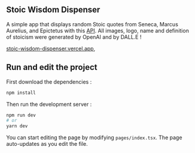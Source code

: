 ## Stoic Wisdom Dispenser

A simple app that displays random Stoic quotes from Seneca, Marcus Aurelius, and Epictetus with this [API](https://github.com/benhoneywill/stoic-quotes). All images, logo, name and definition of stoicism were generated by OpenAI and by DALL.E !

[stoic-wisdom-dispenser.vercel.app](https://stoic-wisdom-dispenser.vercel.app), 

## Run and edit the project

First download the dependencies :

```bash
npm install
```

Then run the development server :

```bash
npm run dev
# or
yarn dev
```

You can start editing the page by modifying `pages/index.tsx`. The page auto-updates as you edit the file.

